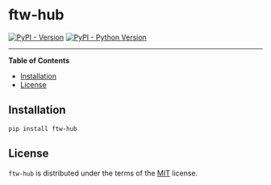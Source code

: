 # ftw-hub

[![PyPI - Version](https://img.shields.io/pypi/v/ftw-hub.svg)](https://pypi.org/project/ftw-hub)
[![PyPI - Python Version](https://img.shields.io/pypi/pyversions/ftw-hub.svg)](https://pypi.org/project/ftw-hub)

-----

**Table of Contents**

- [Installation](#installation)
- [License](#license)

## Installation

```console
pip install ftw-hub
```

## License

`ftw-hub` is distributed under the terms of the [MIT](https://spdx.org/licenses/MIT.html) license.

